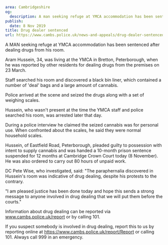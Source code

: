 ```yaml
area: Cambridgeshire
og:
  description: A man seeking refuge at YMCA accommodation has been sentenced after dealing drugs from his room.
publish:
  date: 8 Nov 2019
title: Drug dealer sentenced
url: https://www.cambs.police.uk/news-and-appeals/drug-dealer-sentenced-room
```

A MAN seeking refuge at YMCA accommodation has been sentenced after dealing drugs from his room.

Aram Hussein, 34, was living at the YMCA in Bretton, Peterborough, when he was reported by other residents for dealing drugs from the premises on 23 March.

Staff searched his room and discovered a black bin liner, which contained a number of 'deal' bags and a large amount of cannabis.

Police arrived at the scene and seized the drugs along with a set of weighing scales.

Hussein, who wasn't present at the time the YMCA staff and police searched his room, was arrested later that day.

During a police interview he claimed the seized cannabis was for personal use. When confronted about the scales, he said they were normal household scales.

Hussein, of Eastfield Road, Peterborough, pleaded guilty to possession with intent to supply cannabis and was handed a 10-month prison sentence suspended for 12 months at Cambridge Crown Court today (8 November). He was also ordered to carry out 80 hours of unpaid work.

DC Pete Wise, who investigated, said: "The paraphernalia discovered in Hussein's room was indicative of drug dealing, despite his protests to the contrary.

"I am pleased justice has been done today and hope this sends a strong message to anyone involved in drug dealing that we will put them before the courts."

Information about drug dealing can be reported via www.cambs.police.uk/report or by calling 101.

If you suspect somebody is involved in drug dealing, report this to us by reporting online at https://www.cambs.police.uk/report/Report or calling 101. Always call 999 in an emergency.
